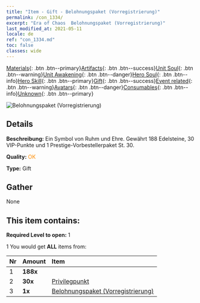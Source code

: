 ```yaml
---
title: "Item - Gift - Belohnungspaket (Vorregistrierung)"
permalink: /con_1334/
excerpt: "Era of Chaos  Belohnungspaket (Vorregistrierung)"
last_modified_at: 2021-05-11
locale: de
ref: "con_1334.md"
toc: false
classes: wide
---
```

 [Materials](/ItemsDE/){: .btn .btn--primary}[Artifacts](/ItemsDE/Artifacts/){: .btn .btn--success}[Unit Soul](/ItemsDE/UnitSoul/){: .btn .btn--warning}[Unit Awakening](/ItemsDE/UnitAwakening/){: .btn .btn--danger}[Hero Soul](/ItemsDE/HeroSoul/){: .btn .btn--info}[Hero Skill](/ItemsDE/HeroSkill/){: .btn .btn--primary}[Gift](/ItemsDE/Gift/){: .btn .btn--success}[Event related](/ItemsDE/Events/){: .btn .btn--warning}[Avatars](/ItemsDE/Avatars/){: .btn .btn--danger}[Consumables](/ItemsDE/Consumables/){: .btn .btn--info}[Unknown](/ItemsDE/Unknown/){: .btn .btn--primary}

 ![Belohnungspaket (Vorregistrierung)](/images/t/i_906011.png)

## Details
 **Beschreibung:** Ein Symbol von Ruhm und Ehre. Gewährt 188 Edelsteine, 30 VIP-Punkte und 1 Prestige-Vorbestellerpaket St. 30.

 **Quality:** <span style="color: #FF8C00">OK</span>

 **Type:** Gift

## Gather

  None

## This item contains:

 **Required Level to open:** 1

 1 You would get **ALL** items  from:

  | Nr | Amount |     Item    |
  |:---|:-------|:------------|
  | 1 |  **188x** | <i class="fas fa-gem"/> |  | 
  | 2 |  **30x** | [Privilegpunkt](/ItemsDE/con_820/) |  | 
  | 3 |  **1x** | [Belohnungspaket (Vorregistrierung)](/ItemsDE/con_1336/) |  | 
